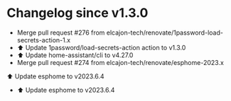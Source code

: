 # Changelog since v1.3.0
- Merge pull request #276 from elcajon-tech/renovate/1password-load-secrets-action-1.x 
- ⬆️ Update 1password/load-secrets-action action to v1.3.0 
- ⬆️ Update home-assistant/cli to v4.27.0 
- Merge pull request #274 from elcajon-tech/renovate/esphome-2023.x

⬆️ Update esphome to v2023.6.4 
- ⬆️ Update esphome to v2023.6.4 
